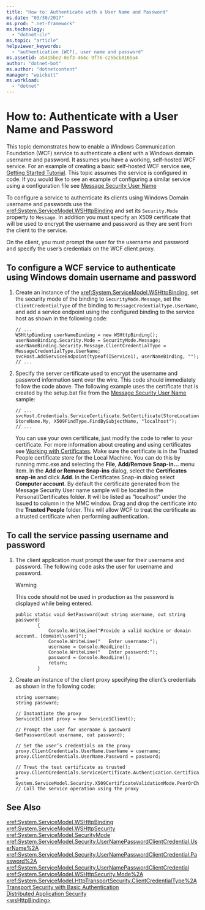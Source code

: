 ```yaml
---
title: "How to: Authenticate with a User Name and Password"
ms.date: "03/30/2017"
ms.prod: ".net-framework"
ms.technology: 
  - "dotnet-clr"
ms.topic: "article"
helpviewer_keywords: 
  - "authentication [WCF], user name and password"
ms.assetid: a5415be2-0ef3-464c-9f76-c255cb8165a4
author: "dotnet-bot"
ms.author: "dotnetcontent"
manager: "wpickett"
ms.workload: 
  - "dotnet"
---
```

# How to: Authenticate with a User Name and Password

This topic demonstrates how to enable a Windows Communication Foundation (WCF) service to authenticate a client with a Windows domain username and password. It assumes you have a working, self-hosted WCF service. For an example of creating a basic self-hosted WCF service see, [Getting Started Tutorial](../../../../docs/framework/wcf/getting-started-tutorial.md). This topic assumes the service is configured in code. If you would like to see an example of configuring a similar service using a configuration file see [Message Security User Name](../../../../docs/framework/wcf/samples/message-security-user-name.md)  
  
 To configure a service to authenticate its clients using Windows Domain username and passwords use the <xref:System.ServiceModel.WSHttpBinding> and set its `Security.Mode` property to `Message`. In addition you must specify an X509 certificate that will be used to encrypt the username and password as they are sent from the client to the service.  
  
 On the client, you must prompt the user for the username and password and specify the user’s credentials on the WCF client proxy.  
  
## To configure a WCF service to authenticate using Windows domain username and password
  
1.  Create an instance of the <xref:System.ServiceModel.WSHttpBinding>, set the security mode of the binding to `SecurityMode.Message`, set the `ClientCredentialType` of the binding to `MessageCredentialType.UserName`, and add a service endpoint using the configured binding to the service host as shown in the following code:  
  
    ```  
    // ...  
    WSHttpBinding userNameBinding = new WSHttpBinding();  
    userNameBinding.Security.Mode = SecurityMode.Message;  
    userNameBinding.Security.Message.ClientCredentialType = MessageCredentialType.UserName;  
    svcHost.AddServiceEndpoint(typeof(IService1), userNameBinding, "");  
    // ...  
    ```  
  
2.  Specify the server certificate used to encrypt the username and password information sent over the wire. This code should immediately follow the code above. The following example uses the certificate that is created by the setup.bat file from the [Message Security User Name](../../../../docs/framework/wcf/samples/message-security-user-name.md) sample:  
  
    ```  
    // ...  
    svcHost.Credentials.ServiceCertificate.SetCertificate(StoreLocation.LocalMachine, StoreName.My, X509FindType.FindBySubjectName, "localhost");  
    // ...  
    ```  
  
     You can use your own certificate, just modify the code to refer to your certificate. For more information about creating and using certificates see [Working with Certificates](../../../../docs/framework/wcf/feature-details/working-with-certificates.md). Make sure the certificate is in the Trusted People certificate store for the Local Machine. You can do this by running mmc.exe and selecting the **File**, **Add/Remove Snap-in...** menu item. In the **Add or Remove Snap-ins** dialog, select the **Certificates snap-in** and click **Add**. In the Certificates Snap-in dialog select **Computer account**. By default the certificate generated from the Message Security User name sample will be located in the Personal/Certificates folder.  It will be listed as "localhost" under the Issued to column in the MMC window. Drag and drop the certificate into the **Trusted People** folder. This will allow WCF to treat the certificate as a trusted certificate when performing authentication.  
  
## To call the service passing username and password  
  
1.  The client application must prompt the user for their username and password. The following code asks the user for username and password.  
  
    > [!WARNING]
    >  This code should not be used in production as the password is displayed while being entered.  
  
    ```  
    public static void GetPassword(out string username, out string password)  
            {  
                Console.WriteLine("Provide a valid machine or domain account. [domain\\user]");  
                Console.WriteLine("   Enter username:");  
                username = Console.ReadLine();  
                Console.WriteLine("   Enter password:");  
                password = Console.ReadLine();             
                return;  
            }  
    ```  
  
2.  Create an instance of the client proxy specifying the client’s credentials as shown in the following code:  
  
    ```  
    string username;  
    string password;  
  
    // Instantiate the proxy  
    Service1Client proxy = new Service1Client();  
  
    // Prompt the user for username & password  
    GetPassword(out username, out password);  
  
    // Set the user’s credentials on the proxy  
    proxy.ClientCredentials.UserName.UserName = username;  
    proxy.ClientCredentials.UserName.Password = password;  
  
    // Treat the test certificate as trusted  
    proxy.ClientCredentials.ServiceCertificate.Authentication.CertificateValidationMode = System.ServiceModel.Security.X509CertificateValidationMode.PeerOrChainTrust;  
    // Call the service operation using the proxy  
    ```  
  
## See Also  
 <xref:System.ServiceModel.WSHttpBinding>  
 <xref:System.ServiceModel.WSHttpSecurity>  
 <xref:System.ServiceModel.SecurityMode>  
 <xref:System.ServiceModel.Security.UserNamePasswordClientCredential.UserName%2A>  
 <xref:System.ServiceModel.Security.UserNamePasswordClientCredential.Password%2A>  
 <xref:System.ServiceModel.Security.UserNamePasswordClientCredential>  
 <xref:System.ServiceModel.WSHttpSecurity.Mode%2A>  
 <xref:System.ServiceModel.HttpTransportSecurity.ClientCredentialType%2A>  
 [Transport Security with Basic Authentication](../../../../docs/framework/wcf/feature-details/transport-security-with-basic-authentication.md)  
 [Distributed Application Security](../../../../docs/framework/wcf/feature-details/distributed-application-security.md)  
 [\<wsHttpBinding>](../../../../docs/framework/configure-apps/file-schema/wcf/wshttpbinding.md)
